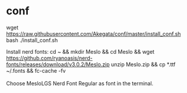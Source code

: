 conf
====

wget https://raw.githubusercontent.com/Akegata/conf/master/install_conf.sh <br />
bash ./install_conf.sh <br />

Install nerd fonts:
cd ~ && mkdir Meslo && cd Meslo && wget https://github.com/ryanoasis/nerd-fonts/releases/download/v3.0.2/Meslo.zip unzip Meslo.zip && cp *.ttf ~/.fonts && fc-cache -fv <br /><br />
Choose MesloLGS Nerd Font Regular as font in the terminal.
